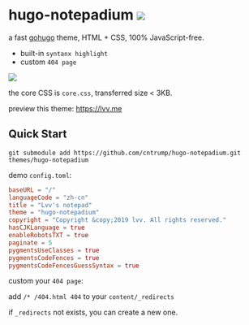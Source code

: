 # hugo-notepadium ![](https://img.shields.io/badge/license-MIT-blue.svg)

a fast [gohugo](https://gohugo.io) theme, HTML + CSS, 100% JavaScript-free.

- built-in `syntanx highlight`
- custom `404 page`

![](https://lvv.me/posts/2019-11-24_a_simple_hugo_theme/01.png)

the core CSS is `core.css`, transferred size < 3KB.

preview this theme: https://lvv.me

## Quick Start

```shell
git submodule add https://github.com/cntrump/hugo-notepadium.git themes/hugo-notepadium
```

demo `config.toml`:

```toml
baseURL = "/"
languageCode = "zh-cn"
title = "Lvv's notepad"
theme = "hugo-notepadium"
copyright = "Copyright &copy;2019 lvv. All rights reserved."
hasCJKLanguage = true
enableRobotsTXT = true
paginate = 5
pygmentsUseClasses = true
pygmentsCodeFences = true
pygmentsCodeFencesGuessSyntax = true
```

custom your `404 page`:

add `/* /404.html 404` to your `content/_redirects`

if `_redirects` not exists, you can create a new one.
